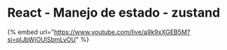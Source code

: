 # React - Manejo de estado - zustand

{% embed url="https://www.youtube.com/live/a9k9xXGEB5M?si=pIJbWjOUlSbmLyOU" %}
